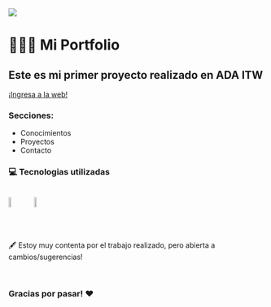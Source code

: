 <img src="https://user-images.githubusercontent.com/74736159/160528645-d65fa9c5-6cfe-4315-8fad-06879d5400ef.png"/>

<h1> 👩🏻‍💻 Mi Portfolio</h1>
<h2>Este es mi primer proyecto realizado en ADA ITW</h2>

<a href="https://portfolio-bl.netlify.app/">¡Ingresa a la web!</a>

<h3>Secciones:</h3>
<ul>
  <li>Conocimientos</li>
  <li>Proyectos</li>
  <li>Contacto</li>
</ul>

<h3>💻 Tecnologias utilizadas</h3><br/>
<div style="display:flex"> 
  <img style="width:10%" src="https://cdn-icons-png.flaticon.com/512/5968/5968267.png"/>
  <img style="width:10%" src="https://cdn-icons-png.flaticon.com/512/732/732190.png"/>
</div>
<br/>
<br/>
<br/>
<p> 🖋️ Estoy muy contenta por el trabajo realizado, pero abierta a cambios/sugerencias! </p>

<br/>
<h3>Gracias por pasar! ❤️</h3>
